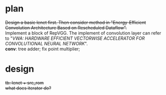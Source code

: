 # plan
~~Design a basic lenet first. Then consider method in "Energy-Efficient Convolution Architecture Based on Rescheduled Dataflow".~~  
Implement a block of RepVGG. The implement of convolution layer can refer to "*VWA: HARDWARE EFFICIENT VECTORWISE ACCELERATOR FOR CONVOLUTIONAL NEURAL NETWORK*".  
**conv**: tree adder; fix point multiplier;  

# design
~~tb: lenet + src_rom~~  
~~what does iterator do?~~  
